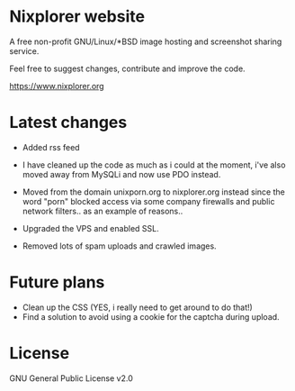# Nixplorer website
A free non-profit GNU/Linux/*BSD image hosting and screenshot sharing service.

Feel free to suggest changes, contribute and improve the code.

https://www.nixplorer.org

# Latest changes

- Added rss feed

- I have cleaned up the code as much as i could at the moment, i've also moved away from MySQLi and now use PDO instead.

- Moved from the domain unixporn.org to nixplorer.org instead since the word "porn" blocked access via some company firewalls and public network filters.. as an example of reasons..

- Upgraded the VPS and enabled SSL.

- Removed lots of spam uploads and crawled images.

# Future plans
- Clean up the CSS (YES, i really need to get around to do that!)
- Find a solution to avoid using a cookie for the captcha during upload.

# License
GNU General Public License v2.0
